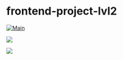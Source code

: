# frontend-project-lvl2

[![Main](https://github.com/maletinchess/frontend-project-lvl2/workflows/Main/badge.svg)](https://github.com/maletinchess/frontend-project-lvl2/actions)

<a href="https://asciinema.org/a/kg1nw8dSE90C0zeScjYyHur4l?speed=3&autoplay=1" target="_blank"><img src="https://asciinema.org/a/kg1nw8dSE90C0zeScjYyHur4l.svg" /></a>

<a href="https://asciinema.org/a/qH3VdiDDSA9JjL9m2J5qH7maY?speed=3" target="_blank"><img src="https://asciinema.org/a/qH3VdiDDSA9JjL9m2J5qH7maY.svg" /></a>
